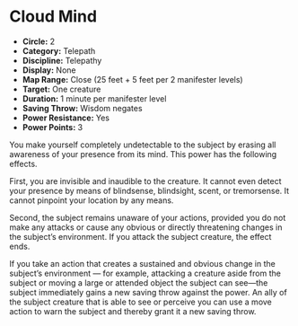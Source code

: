 # Cloud Mind

- **Circle:** 2
- **Category:** Telepath
- **Discipline:** Telepathy
- **Display:** None
- **Map Range:** Close (25 feet + 5 feet per 2 manifester levels)
- **Target:** One creature
- **Duration:** 1 minute per manifester level
- **Saving Throw:** Wisdom negates
- **Power Resistance:** Yes
- **Power Points:** 3

You make yourself completely undetectable to the subject by erasing all awareness of your presence from its mind. This power has the following effects.

First, you are invisible and inaudible to the creature. It cannot even detect your presence by means of blindsense, blindsight, scent, or tremorsense. It cannot pinpoint your location by any means.

Second, the subject remains unaware of your actions, provided you do not make any attacks or cause any obvious or directly threatening changes in the subject’s environment. If you attack the subject creature, the effect ends.

If you take an action that creates a sustained and obvious change in the subject’s environment — for example, attacking a creature aside from the subject or moving a large or attended object the subject can see—the subject immediately gains a new saving throw against the power. An ally of the subject creature that is able to see or perceive you can use a move action to warn the subject and thereby grant it a new saving throw.
